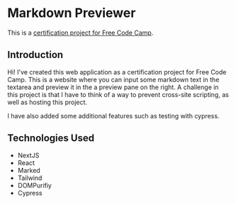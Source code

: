 # Markdown Previewer

This is a [certification project for Free Code Camp](https://www.freecodecamp.org/learn/front-end-development-libraries/front-end-development-libraries-projects/build-a-markdown-previewer).

## Introduction

Hi! I've created this web application as a certification project for Free Code Camp. This is a website where you can input some markdown text in the textarea and preview it in the a preview pane on the right. A challenge in this project is that I have to think of a way to prevent cross-site scripting, as well as hosting this project.

I have also added some additional features such as testing with cypress.

## Technologies Used

- NextJS
- React
- Marked
- Tailwind
- DOMPurifiy
- Cypress